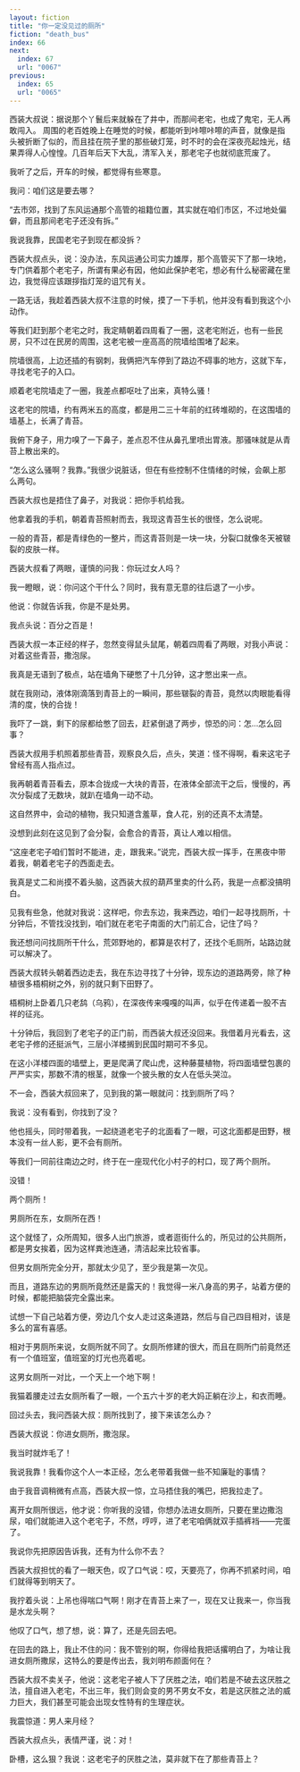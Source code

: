 ```yaml
---
layout: fiction
title: "你一定没见过的厕所"
fiction: "death_bus"
index: 66
next:
  index: 67
  url: "0067"
previous:
  index: 65
  url: "0065"
---
```

西装大叔说：据说那个丫鬟后来就躲在了井中，而那间老宅，也成了鬼宅，无人再敢闯入。 周围的老百姓晚上在睡觉的时候，都能听到咔嚓咔嚓的声音，就像是指头被折断了似的，而且挂在院子里的那些破灯笼，时不时的会在深夜亮起烛光，结果弄得人心惶惶。几百年后天下大乱，清军入关，那老宅子也就彻底荒废了。

我听了之后，开车的时候，都觉得有些寒意。

我问：咱们这是要去哪？

“去市郊，找到了东风运通那个高管的祖籍位置，其实就在咱们市区，不过地处偏僻，而且那间老宅子还没有拆。”

我说我靠，民国老宅子到现在都没拆？

西装大叔点头，说：没办法，东风运通公司实力雄厚，那个高管买下了那一块地，专门供着那个老宅子，所谓有果必有因，他如此保护老宅，想必有什么秘密藏在里边，我觉得应该跟拶指灯笼的诅咒有关。

一路无话，我趁着西装大叔不注意的时候，摸了一下手机，他并没有看到我这个小动作。

等我们赶到那个老宅之时，我定睛朝着四周看了一圈，这老宅附近，也有一些民房，只不过在民房的周围，这老宅被一座高高的院墙给围堵了起来。

院墙很高，上边还插的有钢刺，我俩把汽车停到了路边不碍事的地方，这就下车，寻找老宅子的入口。

顺着老宅院墙走了一圈，我差点都呕吐了出来，真特么骚！

这老宅的院墙，约有两米五的高度，都是用二三十年前的红砖堆砌的，在这围墙的墙基上，长满了青苔。

我俯下身子，用力嗅了一下鼻子，差点忍不住从鼻孔里喷出胃液。那骚味就是从青苔上散出来的。

“怎么这么骚啊？我靠。”我很少说脏话，但在有些控制不住情绪的时候，会飙上那么两句。

西装大叔也是捂住了鼻子，对我说：把你手机给我。

他拿着我的手机，朝着青苔照射而去，我现这青苔生长的很怪，怎么说呢。

一般的青苔，都是青绿色的一整片，而这青苔则是一块一块，分裂口就像冬天被皲裂的皮肤一样。

西装大叔看了两眼，谨慎的问我：你玩过女人吗？

我一瞪眼，说：你问这个干什么？同时，我有意无意的往后退了一小步。

他说：你就告诉我，你是不是处男。

我点头说：百分之百是！

西装大叔一本正经的样子，忽然变得鼠头鼠尾，朝着四周看了两眼，对我小声说：对着这些青苔，撒泡尿。

我真是无语到了极点，站在墙角下硬憋了十几分钟，这才憋出来一点。

就在我刚动，液体刚滴落到青苔上的一瞬间，那些皲裂的青苔，竟然以肉眼能看得清的度，快的合拢！

我吓了一跳，剩下的尿都给憋了回去，赶紧倒退了两步，惊恐的问：怎...怎么回事？

西装大叔用手机照着那些青苔，观察良久后，点头，笑道：怪不得啊，看来这宅子曾经有高人指点过。

我再朝着青苔看去，原本合拢成一大块的青苔，在液体全部流干之后，慢慢的，再次分裂成了无数块，就趴在墙角一动不动。

这自然界中，会动的植物，我只知道含羞草，食人花，别的还真不太清楚。

没想到此刻在这见到了会分裂，会愈合的青苔，真让人难以相信。

“这座老宅子咱们暂时不能进，走，跟我来。”说完，西装大叔一挥手，在黑夜中带着我，朝着老宅子的西面走去。

我真是丈二和尚摸不着头脑，这西装大叔的葫芦里卖的什么药，我是一点都没搞明白。

见我有些急，他就对我说：这样吧，你去东边，我来西边，咱们一起寻找厕所，十分钟后，不管找没找到，咱们就在老宅子南面的大门前汇合，记住了吗？

我还想问问找厕所干什么，荒郊野地的，都算是农村了，还找个毛厕所，站路边就可以解决了。

西装大叔转头朝着西边走去，我在东边寻找了十分钟，现东边的道路两旁，除了种植很多梧桐树之外，别的就只剩下田野了。

梧桐树上卧着几只老鸹（乌鸦），在深夜传来嘎嘎的叫声，似乎在传递着一股不吉祥的征兆。

十分钟后，我回到了老宅子的正门前，而西装大叔还没回来。我借着月光看去，这老宅子修的还挺派气，三层小洋楼搁到民国时期可不多见。

在这小洋楼四面的墙壁上，更是爬满了爬山虎，这种藤蔓植物，将四面墙壁包裹的严严实实，那数不清的根茎，就像一个披头散的女人在低头哭泣。

不一会，西装大叔回来了，见到我的第一眼就问：找到厕所了吗？

我说：没有看到，你找到了没？

他也摇头，同时带着我，一起绕道老宅子的北面看了一眼，可这北面都是田野，根本没有一丝人影，更不会有厕所。

等我们一同前往南边之时，终于在一座现代化小村子的村口，现了两个厕所。

没错！

两个厕所！

男厕所在东，女厕所在西！

这个就怪了，众所周知，很多人出门旅游，或者逛街什么的，所见过的公共厕所，都是男女挨着，因为这样粪池连通，清洁起来比较省事。

但男女厕所完全分开，那就太少见了，至少我是第一次见。

而且，道路东边的男厕所竟然还是露天的！我觉得一米八身高的男子，站着方便的时候，都能把脑袋完全露出来。

试想一下自己站着方便，旁边几个女人走过这条道路，然后与自己四目相对，该是多么的富有喜感。

相对于男厕所来说，女厕所就不同了。女厕所修建的很大，而且在厕所门前竟然还有一个值班室，值班室的灯光也亮着呢。

这男女厕所一对比，一个天上一个地下啊！

我猫着腰走过去女厕所看了一眼，一个五六十岁的老大妈正躺在沙上，和衣而睡。

回过头去，我问西装大叔：厕所找到了，接下来该怎么办？

西装大叔说：你进女厕所，撒泡尿。

我当时就炸毛了！

我说我靠！我看你这个人一本正经，怎么老带着我做一些不知廉耻的事情？

由于我音调稍微有点高，西装大叔一惊，立马捂住我的嘴巴，把我拉走了。

离开女厕所很远，他才说：你听我的没错，你想办法进女厕所，只要在里边撒泡尿，咱们就能进入这个老宅子，不然，哼哼，进了老宅咱俩就双手插裤裆――完蛋了。

我说你先把原因告诉我，还有为什么你不去？

西装大叔担忧的看了一眼天色，叹了口气说：哎，天要亮了，你再不抓紧时间，咱们就得等到明天了。

我拧着头说：上吊也得喘口气啊！刚才在青苔上来了一，现在又让我来一，你当我是水龙头啊？

他叹了口气，想了想，说：算了，还是先回去吧。

在回去的路上，我止不住的问：我不管别的啊，你得给我把话撂明白了，为啥让我进女厕所撒尿，这特么的要是传出去，我刘明布颜面何在？

西装大叔不卖关子，他说：这老宅子被人下了厌胜之法，咱们若是不破去这厌胜之法，擅自进入老宅，不出三年，我们则会变的男不男女不女，若是这厌胜之法的威力巨大，我们甚至可能会出现女性特有的生理症状。

我震惊道：男人来月经？

西装大叔点头，表情严谨，说：对！

卧槽，这么狠？我说：这老宅子的厌胜之法，莫非就下在了那些青苔上？